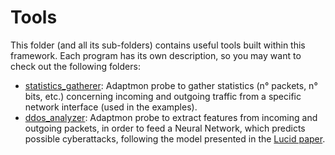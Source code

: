 # Tools

This folder (and all its sub-folders) contains useful tools built within this framework. Each program has its own description, so you may want to check out the following folders:

* [statistics_gatherer](statistics_gatherer): Adaptmon probe to gather statistics (n° packets, n° bits, etc.) concerning incoming and outgoing traffic from a specific network interface (used in the examples).
* [ddos_analyzer](ddos_analyzer): Adaptmon probe to extract features from incoming and outgoing packets, in order to feed a Neural Network, which predicts possible cyberattacks, following the model presented in the [Lucid paper](https://github.com/doriguzzi/lucid-ddos).
